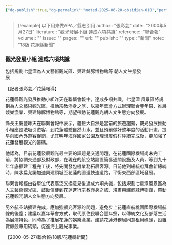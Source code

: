 ```yaml
---
{"dg-publish":true,"dg-permalink":"noted-2025-06-20-obsidian-010","permalink":"/noted-2025-06-20-obsidian-010/","title":"觀光發展小組 達成六項共識","tags":["花蓮縣志"],"noteIcon":"3","created":"2025-06-20T11:10:10.918+08:00","updated":"2025-06-20T12:04:22.112+08:00"}
---
```



> [!example] 以下用來做APA／縣志引用
> 	author:: "張彩芸"
> 	date:: "2000年5月27日"
> 	literature:: "觀光發展小組 達成六項共識"
> 	reference:: "聯合報"
> 		volume:: ""
> 		issue:: ""
> 		pages:: ""
> 	url:: ""
> 		publish:: ""
> 	type:: "新聞"	
> 		note:: "18版 花蓮縣新聞"

### 觀光發展小組 達成六項共識  

包括規劃七星潭為人文藝術觀光區、興建鯨豚博物館等 朝人文生態發  
展  

【記者張彩芸╱花蓮報導】  


花蓮縣觀光發展推動小組昨天在聯繫會報中，達成多項共識，七星潭  風景區將規劃為人文藝術觀光區、推動宗教淨身之旅、以嘉年華會方式辦理聯合豐年祭、推展娛樂漁業、興建鯨豚博物館等，期望帶動花蓮觀光朝人文生態方向發展。  


縣長王慶豐昨天在聯繫會報中表示，體驗大自然是當前的旅遊趨勢，觀光發展推動小組應設法吸引遊客，到花蓮體驗自然山水，並且預前做好整年度的活動計畫，提早向國內外遊客促銷，尤其明年海洋國家公園及理想度假村陸續完成後，更加強了花蓮發展觀光的籌碼。


他認為，目前花蓮發展觀光最主要的課題是交通問題，在花蓮國際機場尚未完工前，將協調交通部及財政部，在現在的航空站設置簡易通關設施及人員，等到九十年年底擴建工程完工後，將先開發包機業務拓展客源。日前他到總統府拜會新總統時，陳水扁允諾加速興建頭城至花蓮的國道快速道路，平衡東⻄部區域發展。  


聯繫會報經由各單位代表廣泛交換意見後達成六項共識，包括規劃七星潭風景區為人文藝術觀光區、鼓勵信徒到花蓮進行宗教淨身之旅、規畫興建鯨豚博物館，帶動花蓮觀光朝人文生態方向發展。


另外航空站擴建完成，應加強擴充客源的問題，避免步上花蓮直航桃園國際機場航線的後塵；建議以嘉年華會方式，取代原住⺠聯合豐年祭，以傳統文化及部落生活為展演特色，同時為了推展花蓮的娛樂漁業，建請花蓮港務局同意租用碼頭，設置賞鯨般專用碼頭，促進海上觀光事業。


【2000-05-27/聯合報/18版/花蓮縣新聞】